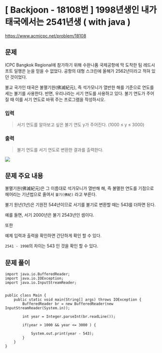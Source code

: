 # \[ Backjoon - 18108번 \] 1998년생인 내가 태국에서는 2541년생 ( with java )
https://www.acmicpc.net/problem/18108
## 문제
ICPC Bangkok Regional에 참가하기 위해 수완나품 국제공항에 막 도착한 팀 레드시프트 일행은 눈을 믿을 수 없었다. 공항의 대형 스크린에 올해가 2562년이라고 적혀 있던 것이었다.

불교 국가인 태국은 불멸기원(佛滅紀元), 즉 석가모니가 열반한 해를 기준으로 연도를 세는 불기를 사용한다. 반면, 우리나라는 서기 연도를 사용하고 있다. 불기 연도가 주어질 때 이를 서기 연도로 바꿔 주는 프로그램을 작성하시오.

### 입력 
>
>서기 연도를 알아보고 싶은 불기 연도 y가 주어진다. (1000 ≤ y ≤ 3000)
>
### 출력 
> 
> 불기 연도를 서기 연도로 변환한 결과를 출력한다.
> 


![](https://i.imgur.com/LVFgyVP.png)

## 문제 주요 내용
불멸기원(佛滅紀元)은 그 이름대로 석가모니가 열반해 해, 즉 불멸한 연도를 기점으로 헤어리는 기년법으로 줄여서 `불기(佛紀)` 라고 부른다.

불기 원년(1년)은 기원전 544년이므로 서기를 불기로 변환할 때는 543를 더하면 된다. 


예를 들면, 서기 2000년은 불기 2543년인 셈이다.

또한 

예제 입력과 출력을 확인하면 간단하게 확인 할 수 있다.

`2541 - 1998`의 차이는 543 인 것을 확인 할 수 있다.
## 문제 풀이

```
import java.io.BufferedReader;  
import java.io.IOException;  
import java.io.InputStreamReader;  
  
  
public class Main {  
    public static void main(String[] args) throws IOException {  
        BufferedReader br = new BufferedReader(new InputStreamReader(System.in));  
  
        int year = Integer.parseInt(br.readLine());  
  
        if(year > 1000 && year <= 3000 ) {  
  
            System.out.print(year - 543);  
        }  
    }  
}
```
